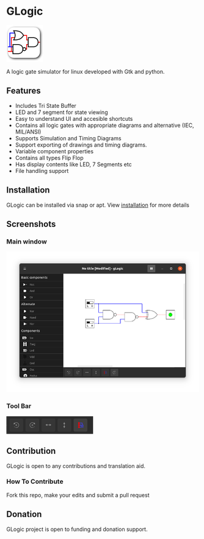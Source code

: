 # GLogic

![GLogic Logo](./data/images/glogic.png)

A logic gate simulator for linux developed with Gtk and python.

## Features

* Includes Tri State Buffer
* LED and 7 segment for state viewing
* Easy to understand UI and accesible shortcuts
* Contains all logic gates with appropriate diagrams and alternative (IEC, MIL/ANSI)
* Supports Simulation and Timing Diagrams
* Support exporting of drawings and timing diagrams.
* Variable component properties
* Contains all types Flip Flop
* Has display contents like LED, 7 Segments etc
* File handling support

## Installation

GLogic can be installed via snap or apt. View [installation](./INSTALL.md) for more details

## Screenshots

### Main window

![Main window](./screenshots/glogic-window.png)

### Tool Bar

![Tool Bar](./screenshots/glogic-toolbar.png)

## Contribution

GLogic is open to any contributions and translation aid.

### How To Contribute

Fork this repo, make your edits and submit a pull request

## Donation

GLogic project is open to funding and donation support.
